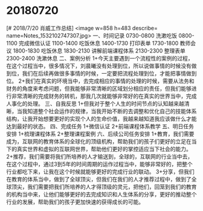 # 20180720

[# 2018/7/20 肖威工作总结]
<image w=858 h=483 describe= name=Notes_1532102747307.jpg>
一、时间记录
0730-0800 洗漱吃饭
0800-1100 完成微信认证
1100-1400 吃饭休息
1400-1730 打印表单
1730-1800 教师会议
1800-1830 吃饭休息
1830-2130 讲解前端课程体系
2130-2300 整理表单
2300-2400 洗漱休息
二、案例分析
1+今天主要遇到一个流程性的案例的过程，在这个过程当中，很多情况下，刘晨曦没有处理到位，所以说做事情的时候没有做到位，我们在后续再做很多事情的时候，一定要把流程处理到位，才能把事情做到位。
2+我们在真实的环境当中，去完成相应的事情的处理的时候，需要从法务和财务的角度来考虑问题，但我能够非常清晰的区域划分相应的责任，但我们能够进行非常清晰的完成财务的转机，那我几次就能够非常好的在真实的世界当中，完成人事化的处理。
三、自我反思
1+但我对于整个人生的时间节点的认知越来越清晰，当我知道整个社会运作的规律，当我开始不断的去调整和优化自己的技能体系结构，让我开始想要更好的实现个人的生命价值，我越来越知道我应该做什么才能达到最好的状态。
四、完成任务
1+微信认证
2+前端课程体系教学
五、明日任务安排
1+梳理课程体系
2+整理课程案例
六、后续公司任务安排
1+教育，我们需要成为，互联网的教育体系的全球化的顶级机构，帮助我们的孩子们更好的立足在当下的真实世界和虚拟的互联网世界，帮助他们更好的掌控适应当下社会的能力。
2+推荐，我们需要将我们所培养的人才输送到，全球的，互联网的行业当中去，在这个过程中，通过3到5年的时间周期的运作过程当中，能够非常好的，把整个行业都吃下来，让我在这个时候就能够更好的完成行业的联动。
3+分享，但我们在教育的体系当中，做到了全球顶尖，但我们在我们的人才推荐过程中，做到了全球顶尖，我们需要把我们所培养的人才得顶级的灵元，把他们，回笼到我们的教育的机构当中来，让他们能够更好的去完成知识和人生体系的分享，更好的推动整个行业的发展，帮助我们的孩子更加快速的获得成长的可能。
